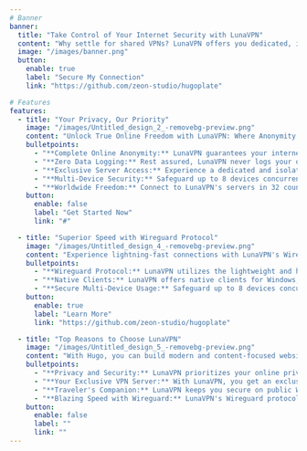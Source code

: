 ```yaml
---
# Banner
banner:
  title: "Take Control of Your Internet Security with LunaVPN"
  content: "Why settle for shared VPNs? LunaVPN offers you dedicated, isolated instances in 32 countries, ensuring your online activities remain truly private. No logs, no shared IPs – just security."
  image: "/images/banner.png"
  button:
    enable: true
    label: "Secure My Connection"
    link: "https://github.com/zeon-studio/hugoplate"

# Features
features:
  - title: "Your Privacy, Our Priority"
    image: "/images/Untitled_design_2_-removebg-preview.png"
    content: "Unlock True Online Freedom with LunaVPN: Where Anonymity Meets Dedicated Server Excellence"
    bulletpoints:
      - "**Complete Online Anonymity:** LunaVPN guarantees your internet activities remain anonymous and hidden from prying eyes"
      - "**Zero Data Logging:** Rest assured, LunaVPN never logs your online activities, ensuring true anonymity"
      - "**Exclusive Server Access:** Experience a dedicated and isolated VPN server in your preferred location, not shared with anyone else"
      - "**Multi-Device Security:** Safeguard up to 8 devices concurrently with a single LunaVPN instance"
      - "**Worldwide Freedom:** Connect to LunaVPN's servers in 32 countries, granting you unrestricted internet access"
    button:
      enable: false
      label: "Get Started Now"
      link: "#"

  - title: "Superior Speed with Wireguard Protocol"
    image: "/images/Untitled_design_4_-removebg-preview.png"
    content: "Experience lightning-fast connections with LunaVPN's Wireguard protocol, ensuring a seamless online experience"
    bulletpoints:
      - "**Wireguard Protocol:** LunaVPN utilizes the lightweight and high-speed Wireguard protocol for optimal performance"
      - "**Native Clients:** LunaVPN offers native clients for Windows, macOS, iOS, Android, and Linux servers"
      - "**Secure Multi-Device Usage:** Safeguard up to 8 devices concurrently with a single LunaVPN instance."
    button:
      enable: true
      label: "Learn More"
      link: "https://github.com/zeon-studio/hugoplate"

  - title: "Top Reasons to Choose LunaVPN"
    image: "/images/Untitled_design_5_-removebg-preview.png"
    content: "With Hugo, you can build modern and content-focused websites without sacrificing performance or ease of use."
    bulletpoints:
      - "**Privacy and Security:** LunaVPN prioritizes your online privacy and security, ensuring peace of mind"
      - "**Your Exclusive VPN Server:** With LunaVPN, you get an exclusive VPN server, ensuring your online privacy is never compromised by sharing with others"
      - "**Traveler's Companion:** LunaVPN keeps you secure on public Wi-Fi networks during your journeys"
      - "**Blazing Speed with Wireguard:** LunaVPN's Wireguard protocol guarantees high-speed connections, ideal for all users"
    button:
      enable: false
      label: ""
      link: ""
---
```

